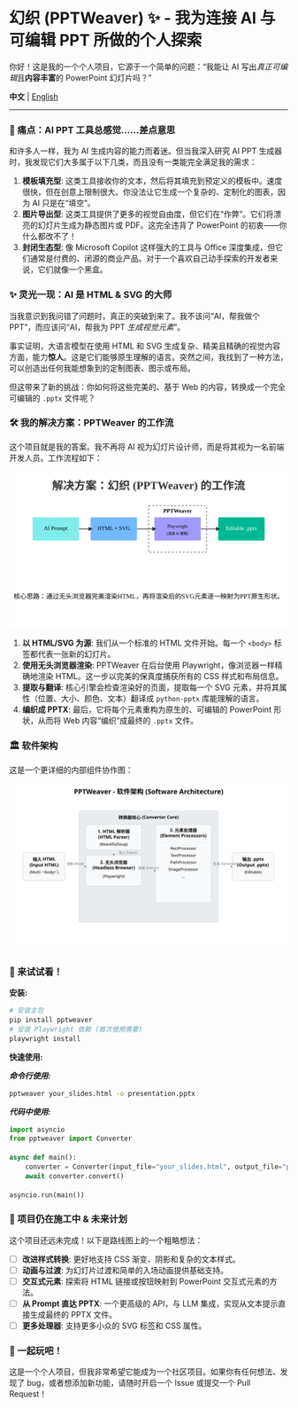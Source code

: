 # 幻织 (PPTWeaver) ✨ - 我为连接 AI 与可编辑 PPT 所做的个人探索

你好！这是我的一个个人项目，它源于一个简单的问题：“我能让 AI 写出*真正可编辑*且**内容丰富**的 PowerPoint 幻灯片吗？” 

**中文** | [English](./README_en.md)

---

### 🤔 痛点：AI PPT 工具总感觉……差点意思

和许多人一样，我为 AI 生成内容的能力而着迷。但当我深入研究 AI PPT 生成器时，我发现它们大多属于以下几类，而且没有一类能完全满足我的需求：

1.  **模板填充型**: 这类工具接收你的文本，然后将其填充到预定义的模板中。速度很快，但在创意上限制很大。你没法让它生成一个复杂的、定制化的图表，因为 AI 只是在“填空”。
2.  **图片导出型**: 这类工具提供了更多的视觉自由度，但它们在“作弊”。它们将漂亮的幻灯片生成为静态图片或 PDF。这完全违背了 PowerPoint 的初衷——你什么都改不了！
3.  **封闭生态型**: 像 Microsoft Copilot 这样强大的工具与 Office 深度集成，但它们通常是付费的、闭源的商业产品。对于一个喜欢自己动手探索的开发者来说，它们就像一个黑盒。

### ✨ 灵光一现：AI 是 HTML & SVG 的大师

当我意识到我问错了问题时，真正的突破到来了。我不该问“AI，帮我做个 PPT”，而应该问“AI，帮我为 PPT *生成视觉元素*”。

事实证明，大语言模型在使用 HTML 和 SVG 生成复杂、精美且精确的视觉内容方面，能力**惊人**。这是它们能够原生理解的语言。突然之间，我找到了一种方法，可以创造出任何我能想象到的定制图表、图示或布局。

但这带来了新的挑战：你如何将这些完美的、基于 Web 的内容，转换成一个完全可编辑的 `.pptx` 文件呢？

### 🛠️ 我的解决方案：PPTWeaver 的工作流

这个项目就是我的答案。我不再将 AI 视为幻灯片设计师，而是将其视为一名前端开发人员。工作流程如下：

![PPTWeaver 工作流图](docs/about_pptweaver_workflow.svg)

1.  **以 HTML/SVG 为源**: 我们从一个标准的 HTML 文件开始。每一个 `<body>` 标签都代表一张新的幻灯片。
2.  **使用无头浏览器渲染**: PPTWeaver 在后台使用 Playwright，像浏览器一样精确地渲染 HTML。这一步以完美的保真度捕获所有的 CSS 样式和布局信息。
3.  **提取与翻译**: 核心引擎会检查渲染好的页面，提取每一个 SVG 元素，并将其属性（位置、大小、颜色、文本）翻译成 `python-pptx` 库能理解的语言。
4.  **编织成 PPTX**: 最后，它将每个元素重构为原生的、可编辑的 PowerPoint 形状，从而将 Web 内容“编织”成最终的 `.pptx` 文件。

### 🏛️ 软件架构

这是一个更详细的内部组件协作图：

![PPTWeaver 软件架构图](docs/architecture.svg)

### 🚀 来试试看！

**安装:**
```bash
# 安装主包
pip install pptweaver
# 安装 Playwright 依赖 (首次使用需要)
playwright install
```

**快速使用:**

***命令行使用:***
```bash
pptweaver your_slides.html -o presentation.pptx
```

***代码中使用:***
```python
import asyncio
from pptweaver import Converter

async def main():
    converter = Converter(input_file="your_slides.html", output_file="presentation.pptx")
    await converter.convert()

asyncio.run(main())
```

### 🚧 项目仍在施工中 & 未来计划

这个项目还远未完成！以下是路线图上的一个粗略想法：

-   [ ] **改进样式转换**: 更好地支持 CSS 渐变、阴影和复杂的文本样式。
-   [ ] **动画与过渡**: 为幻灯片过渡和简单的入场动画提供基础支持。
-   [ ] **交互式元素**: 探索将 HTML 链接或按钮映射到 PowerPoint 交互式元素的方法。
-   [ ] **从 Prompt 直达 PPTX**: 一个更高级的 API，与 LLM 集成，实现从文本提示直接生成最终的 PPTX 文件。
-   [ ] **更多处理器**: 支持更多小众的 SVG 标签和 CSS 属性。

### 🤝 一起玩吧！

这是一个个人项目，但我非常希望它能成为一个社区项目。如果你有任何想法、发现了 bug，或者想添加新功能，请随时开启一个 Issue 或提交一个 Pull Request！
